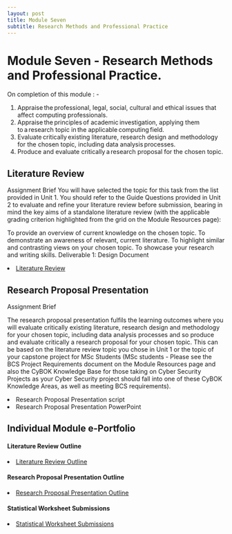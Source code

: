 ```yaml
---
layout: post
title: Module Seven
subtitle: Research Methods and Professional Practice 
---
```

<h1>Module Seven - Research Methods and Professional Practice. </h1>

On completion of this module : - 
<ol>
<li>Appraise the professional, legal, social, cultural and ethical issues that affect computing professionals.</li>
<li>Appraise the principles of academic investigation, applying them to a research topic in the applicable computing field.</li>
<li>Evaluate critically existing literature, research design and methodology for the chosen topic, including data analysis processes.</li>
<li>Produce and evaluate critically a research proposal for the chosen topic.</li>
</ol>


## Literature Review
Assignment Brief
You will have selected the topic for this task from the list provided in Unit 1. You should refer to the Guide Questions provided in Unit 2 to evaluate and refine your literature review before submission, bearing in mind the key aims of a standalone literature review (with the applicable grading criterion highlighted from the grid on the Module Resources page):

To provide an overview of current knowledge on the chosen topic. 
To demonstrate an awareness of relevant, current literature. 
To highlight similar and contrasting views on your chosen topic. 
To showcase your research and writing skills.
Deliverable 1: Design Document


<li> <a href="https://github.com/DeepakSidhar/DeepakSidhar.github.io/blob/main/assets/ModuleSeven/CyberbullyLitReview.pdf"> Literature Review</a></li>


## Research Proposal Presentation
Assignment Brief

The research proposal presentation fulfils the learning outcomes where you will evaluate critically existing literature, research design and methodology for your chosen topic, including data analysis processes and so produce and evaluate critically a research proposal for your chosen topic. This can be based on the literature review topic you chose in Unit 1 or the topic of your capstone project for MSc Students (MSc students - Please see the BCS Project Requirements document on the Module Resources page and also the CyBOK Knowledge Base for those taking on Cyber Security Projects as your Cyber Security project should fall into one of these CyBOK Knowledge Areas, as well as meeting BCS requirements).

<li> <a href="https://github.com/DeepakSidhar/DeepakSidhar.github.io/blob/main/assets/ModuleSeven/researchProposal.pdf"> </a>Research Proposal Presentation script</li>
<li> <a href="https://github.com/DeepakSidhar/DeepakSidhar.github.io/blob/main/assets/ModuleSeven/PPTResearch%20Proposal.pdf"> </a>Research Proposal Presentation PowerPoint</li>


## Individual Module e-Portfolio

>
<h4>Literature Review Outline </h4>
<li><a href="https://github.com/DeepakSidhar/DeepakSidhar.github.io/blob/main/assets/ModuleSeven/litReviewCyberBullying%20(1).pdf">Literature Review Outline</a></li>
<h4>Research Proposal Presentation Outline</h4>
<li><a href="https://github.com/DeepakSidhar/DeepakSidhar.github.io/blob/main/assets/ModuleFour/SSD%20Unit%203%20.pdf">Research Proposal Presentation Outline</a></li>
<h4>Statistical Worksheet Submissions</h4>
<li><a href="https://github.com/DeepakSidhar/DeepakSidhar.github.io/blob/main/assets/ModuleFour/SSD%20Unit%204%20.pdf">Statistical Worksheet Submissions</a></li>
